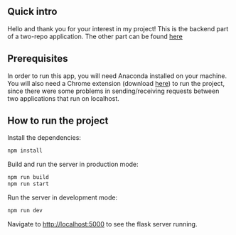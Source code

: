 ## Quick intro

Hello and thank you for your interest in my project! This is the backend part of a two-repo application. The other part can be found [here](https://github.com/marcspataru/cats-vs-dogs)

## Prerequisites

In order to run this app, you will need Anaconda installed on your machine.
You will also need a Chrome extension (download [here](https://chrome.google.com/webstore/detail/allow-cors-access-control/lhobafahddgcelffkeicbaginigeejlf)) to run the project, since there were some problems in sending/receiving requests between two applications that run on localhost.

## How to run the project

Install the dependencies:

```bash
npm install
```

Build and run the server in production mode:

```bash
npm run build
npm run start
```

Run the server in development mode:

```bash
npm run dev
```

Navigate to [http://localhost:5000](http://localhost:5000) to see the flask server running.
